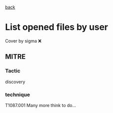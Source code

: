 [back](../index.md)
# List opened files by user
Cover by sigma :x: 
## MITRE
### Tactic
discovery
### technique
T1087.001
Many more think to do...